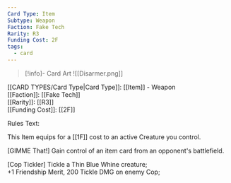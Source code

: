 ```yaml
---
Card Type: Item
Subtype: Weapon
Faction: Fake Tech
Rarity: R3
Funding Cost: 2F
tags:
  - card
---
```

> [!info]- Card Art
> ![[Disarmer.png]]

[[CARD TYPES/Card Type|Card Type]]: [[Item]] - Weapon  
[[Faction]]: [[Fake Tech]]  
[[Rarity]]: [[R3]]  
[[Funding Cost]]: [[2F]]  

Rules Text:  

This Item equips for a [[1F]] cost to an active Creature you control.  

[GIMME That!] Gain control of an item card from an opponent's battlefield.  

[Cop Tickler] Tickle a Thin Blue Whine creature;  
+1 Friendship Merit, 200 Tickle DMG on enemy Cop;  